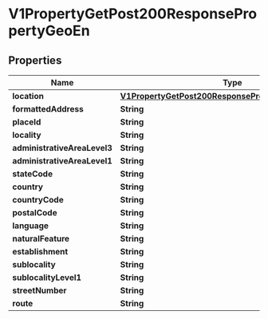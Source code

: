 

# V1PropertyGetPost200ResponsePropertyGeoEn


## Properties

| Name | Type | Description | Notes |
|------------ | ------------- | ------------- | -------------|
|**location** | [**V1PropertyGetPost200ResponsePropertyGeoDeLocation**](V1PropertyGetPost200ResponsePropertyGeoDeLocation.md) |  |  [optional] |
|**formattedAddress** | **String** |  |  [optional] |
|**placeId** | **String** |  |  [optional] |
|**locality** | **String** |  |  [optional] |
|**administrativeAreaLevel3** | **String** |  |  [optional] |
|**administrativeAreaLevel1** | **String** |  |  [optional] |
|**stateCode** | **String** |  |  [optional] |
|**country** | **String** |  |  [optional] |
|**countryCode** | **String** |  |  [optional] |
|**postalCode** | **String** |  |  [optional] |
|**language** | **String** |  |  [optional] |
|**naturalFeature** | **String** |  |  [optional] |
|**establishment** | **String** |  |  [optional] |
|**sublocality** | **String** |  |  [optional] |
|**sublocalityLevel1** | **String** |  |  [optional] |
|**streetNumber** | **String** |  |  [optional] |
|**route** | **String** |  |  [optional] |



